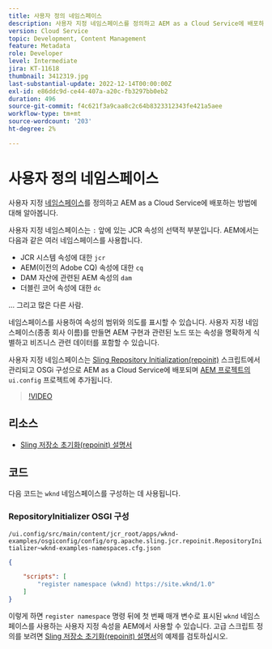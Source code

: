 ```yaml
---
title: 사용자 정의 네임스페이스
description: 사용자 지정 네임스페이스를 정의하고 AEM as a Cloud Service에 배포하는 방법을 알아봅니다.
version: Cloud Service
topic: Development, Content Management
feature: Metadata
role: Developer
level: Intermediate
jira: KT-11618
thumbnail: 3412319.jpg
last-substantial-update: 2022-12-14T00:00:00Z
exl-id: e86ddc9d-ce44-407a-a20c-fb3297bb0eb2
duration: 496
source-git-commit: f4c621f3a9caa8c2c64b8323312343fe421a5aee
workflow-type: tm+mt
source-wordcount: '203'
ht-degree: 2%

---
```


# 사용자 정의 네임스페이스

사용자 지정 [네임스페이스](https://developer.adobe.com/experience-manager/reference-materials/spec/jcr/1.0/4.5_Namespaces.html)를 정의하고 AEM as a Cloud Service에 배포하는 방법에 대해 알아봅니다.

사용자 지정 네임스페이스는 `:` 앞에 있는 JCR 속성의 선택적 부분입니다. AEM에서는 다음과 같은 여러 네임스페이스를 사용합니다.

+ JCR 시스템 속성에 대한 `jcr`
+ AEM(이전의 Adobe CQ) 속성에 대한 `cq`
+ DAM 자산에 관련된 AEM 속성의 `dam`
+ 더블린 코어 속성에 대한 `dc`

... 그리고 많은 다른 사람.

네임스페이스를 사용하여 속성의 범위와 의도를 표시할 수 있습니다. 사용자 지정 네임스페이스(종종 회사 이름)를 만들면 AEM 구현과 관련된 노드 또는 속성을 명확하게 식별하고 비즈니스 관련 데이터를 포함할 수 있습니다.

사용자 지정 네임스페이스는 [Sling Repository Initialization(repoinit)](https://sling.apache.org/documentation/bundles/repository-initialization.html) 스크립트에서 관리되고 OSGi 구성으로 AEM as a Cloud Service에 배포되며 [AEM 프로젝트의](https://experienceleague.adobe.com/docs/experience-manager-core-components/using/developing/archetype/overview.html) `ui.config` 프로젝트에 추가됩니다.

>[!VIDEO](https://video.tv.adobe.com/v/3412319?quality=12&learn=on)

## 리소스

+ [Sling 저장소 초기화(repoinit) 설명서](https://sling.apache.org/documentation/bundles/repository-initialization.html#repoinit-parser-test-scenarios)

## 코드

다음 코드는 `wknd` 네임스페이스를 구성하는 데 사용됩니다.

### RepositoryInitializer OSGI 구성

`/ui.config/src/main/content/jcr_root/apps/wknd-examples/osgiconfig/config/org.apache.sling.jcr.repoinit.RepositoryInitializer~wknd-examples-namespaces.cfg.json`

```json
{

    "scripts": [
        "register namespace (wknd) https://site.wknd/1.0"
    ]
}
```

이렇게 하면 `register namespace` 명령 뒤에 첫 번째 매개 변수로 표시된 `wknd` 네임스페이스를 사용하는 사용자 지정 속성을 AEM에서 사용할 수 있습니다. 고급 스크립트 정의를 보려면 [Sling 저장소 초기화(repoinit) 설명서](https://sling.apache.org/documentation/bundles/repository-initialization.html#repoinit-parser-test-scenarios)의 예제를 검토하십시오.
